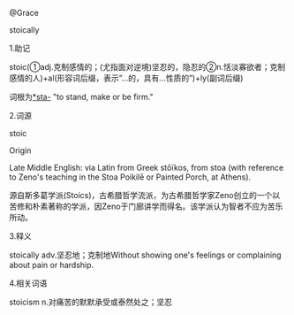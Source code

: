 @Grace

stoically

1.助记

stoic(①adj.克制感情的；(尤指面对逆境)坚忍的，隐忍的②n.恬淡寡欲者；克制感情的人)+al(形容词后缀，表示”…的，具有…性质的”)+ly(副词后缀)

词根为[*sta-](https://www.etymonline.com/word/*sta-?ref=etymonline_crossreference) "to stand, make or be firm."

2.词源

stoic

Origin

Late Middle English: via Latin from Greek stōïkos, from stoa (with reference to Zeno's teaching in the Stoa Poikilē or Painted Porch, at Athens).

源自斯多葛学派(Stoics)，古希腊哲学流派，为古希腊哲学家Zeno创立的一个以苦修和朴素著称的学派，因Zeno于门廊讲学而得名。该学派认为智者不应为苦乐所动。

3.释义

stoically adv.坚忍地；克制地Without showing one's feelings or complaining about pain or hardship.

4.相关词语

stoicism n.对痛苦的默默承受或泰然处之；坚忍